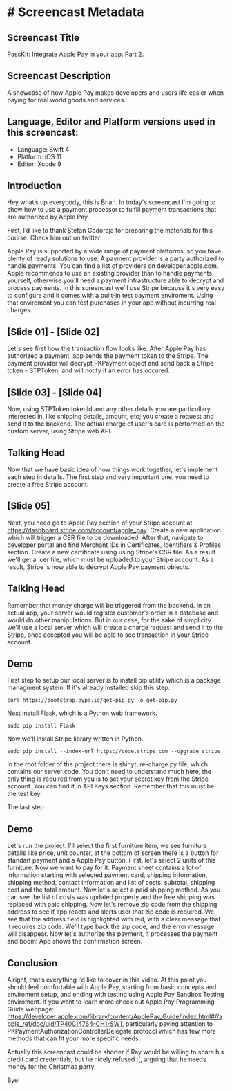 # # Screencast Metadata

## Screencast Title

PassKit: Integrate Apple Pay in your app. Part 2.

## Screencast Description

A showcase of how Apple Pay makes developers and users life
easier when paying for real world goods and services.

## Language, Editor and Platform versions used in this screencast:

* Language: Swift 4
* Platform: iOS 11
* Editor: Xcode 9

## Introduction

Hey what’s up everybody, this is Brian. In today's screencast I'm going to show how to use a payment processor to fulfill payment 
transactions that are authorized by Apple Pay.

First, I’d like to thank Ștefan Godoroja for preparing the materials for this course. Check him out on twitter!

Apple Pay is supported by a wide range of payment platforms, so you have plenty of ready solutions to use. A payment provider is a party authorized to handle payments. You can find a list of providers on developer.apple.com. Apple recommends to use an existing provider than to handle payments yourself, otherwise you'll need a payment infrastructure able to decrypt and process payments. In this screencast we'll use Stripe because it's very easy to configure and it comes with a built-in test payment enviroment. Using that enviroment you can test purchases in your app without incurring real charges.

## [Slide 01] - [Slide 02]

Let's see first how the transaction flow looks like. After Apple Pay has authorized a payment, app sends the payment token to the Stripe. The payment provider will decrypt PKPayment object and send back a Stripe token - STPToken, and will notify if an error has occured.

## [Slide 03] - [Slide 04]

Now, using STPToken tokenId and any other details you are particullary interested in, like shipping details, amount, etc; you create a request and send
it to the backend. The actual charge of user's card is performed on the custom server, using Stripe web API.

## Talking Head

Now that we have basic idea of how things work together, let's implement each step in details. The first step and very important one, you need to create a free Stripe account. 

## [Slide 05]

Next, you need go to Apple Pay section of your Stripe account at https://dashboard.stripe.com/account/apple_pay. Create a new application which will trigger a CSR file to be downloaded. After that, navigate to developer portal and find Merchant IDs in Certificates, Identifiers & Profiles section. Create
a new certificate using using Stripe's CSR file. As a result we'll get a .cer file, which must be uploaded to your Stripe account. As a result, Stripe is now able to decrypt Apple Pay payment objects.

## Talking Head

Remember that money charge will be triggered from the backend. In an actual app, your server would register customer's order in a database and would
do other manipulations. But in our case, for the sake of simplicity we'll use a local server which will create a charge request and send it to the Stripe, once accepted you will be able to see transaction in your Stripe account. 

## Demo

First step to setup our local server is to install pip utility which is a package managment system. If it's already installed skip this step.

```
curl https://bootstrap.pypa.io/get-pip.py -o get-pip.py
```

Next install Flask, which is a Python web framework. 

```
sudo pip install Flask
```

Now we'll install Stripe library written in Python.

```
sudo pip install --index-url https://code.stripe.com --upgrade stripe
```

In the root folder of the project there is shinyture-charge.py file, which contains our server code. You don't need to understand much here, the only
thing is required from you is to set your secret key from the Stripe account. You can find it in API Keys section. Remember that this must be the test key!

The last step 


## Demo

Let's run the project. I'll select the first furniture item, we see furniture details like price, unit counter, at the bottom of screen there is a button for standart payment and a Apple Pay button. First, let's select 2 units of this furniture. Now we want to pay for it. Payment sheet contains a lot of information starting with selected payment card, shipping information, shipping method, contact information and list of costs: subtotal, shipping cost and the total amount. Now let's select a paid shipping method. As you can see the list of costs was updated properly and the free shipping was replaced with paid shipping. Now let's remove zip code from the shipping address to see if app reacts and alerts user that zip code is required. We see that the address field is highlighted with red, with a clear message that it requires zip code. We'll type back the zip code, and the error message will disappear. Now let's authorize the payment, it processes the payment and boom! App shows the confirmation screen.

## Conclusion

Alright, that’s everything I’d like to cover in this video. At this point you should feel comfortable with Apple Pay, starting from basic concepts and enviroment setup, and ending with testing using Apple Pay Sandbox Testing enviroment. If you want to learn more check out Apple Pay Programming Guide webpage: https://developer.apple.com/library/content/ApplePay_Guide/index.html#//apple_ref/doc/uid/TP40014764-CH1-SW1, particularly paying attention to PKPaymentAuthorizationControllerDelegate protocol which has few more methods that can fit your more specific needs.

Actually this screencast could be shorter if Ray would be willing to share his credit card credentials, but he nicely refused :[, arguing that he
needs money for the Christmas party.

Bye!